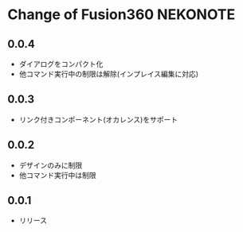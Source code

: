 # Change of Fusion360 NEKONOTE

## 0.0.4
+ ダイアログをコンパクト化
+ 他コマンド実行中の制限は解除(インプレイス編集に対応)

## 0.0.3
+ リンク付きコンポーネント(オカレンス)をサポート

## 0.0.2
+ デザインのみに制限
+ 他コマンド実行中は制限

## 0.0.1
+ リリース